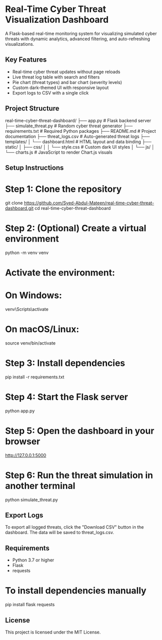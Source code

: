 # Real-Time Cyber Threat Visualization Dashboard

A Flask-based real-time monitoring system for visualizing simulated cyber threats with dynamic analytics, advanced filtering, and auto-refreshing visualizations.

## Key Features

- Real-time cyber threat updates without page reloads
- Live threat log table with search and filters
- Pie chart (threat types) and bar chart (severity levels)
- Custom dark-themed UI with responsive layout
- Export logs to CSV with a single click

## Project Structure

real-time-cyber-threat-dashboard/
├── app.py                   # Flask backend server
├── simulate_threat.py       # Random cyber threat generator
├── requirements.txt         # Required Python packages
├── README.md                # Project documentation
├── threat_logs.csv          # Auto-generated threat logs
├── templates/
│   └── dashboard.html       # HTML layout and data binding
├── static/
│   ├── css/
│   │   └── style.css        # Custom dark UI styles
│   └── js/
│       └── charts.js        # JavaScript to render Chart.js visuals

## Setup Instructions

# Step 1: Clone the repository
git clone https://github.com/Syed-Abdul-Mateen/real-time-cyber-threat-dashboard.git
cd real-time-cyber-threat-dashboard

# Step 2: (Optional) Create a virtual environment
python -m venv venv

# Activate the environment:
# On Windows:
venv\Scripts\activate
# On macOS/Linux:
source venv/bin/activate

# Step 3: Install dependencies
pip install -r requirements.txt

# Step 4: Start the Flask server
python app.py

# Step 5: Open the dashboard in your browser
http://127.0.0.1:5000

# Step 6: Run the threat simulation in another terminal
python simulate_threat.py

## Export Logs

To export all logged threats, click the "Download CSV" button in the dashboard. The data will be saved to threat_logs.csv.

## Requirements

- Python 3.7 or higher
- Flask
- requests

# To install dependencies manually
pip install flask requests

## License

This project is licensed under the MIT License.
